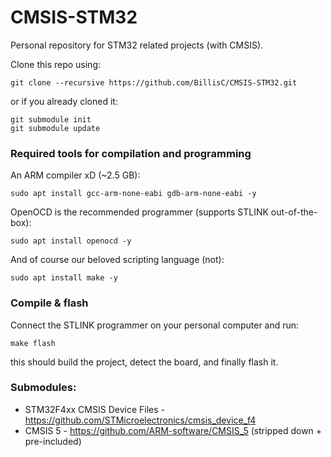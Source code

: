 # CMSIS-STM32
Personal repository for STM32 related projects (with CMSIS).

Clone this repo using:
```
git clone --recursive https://github.com/BillisC/CMSIS-STM32.git
```
or if you already cloned it:
```
git submodule init
git submodule update
```

### Required tools for compilation and programming
An ARM compiler xD (~2.5 GB):
```
sudo apt install gcc-arm-none-eabi gdb-arm-none-eabi -y
```
OpenOCD is the recommended programmer (supports STLINK out-of-the-box):
```
sudo apt install openocd -y
```
And of course our beloved scripting language (not):
```
sudo apt install make -y
```
### Compile & flash
Connect the STLINK programmer on your personal computer and run:
```
make flash
```
this should build the project, detect the board, and finally flash it.

### Submodules:
-  STM32F4xx CMSIS Device Files - https://github.com/STMicroelectronics/cmsis_device_f4
-  CMSIS 5 - https://github.com/ARM-software/CMSIS_5 (stripped down + pre-included)
